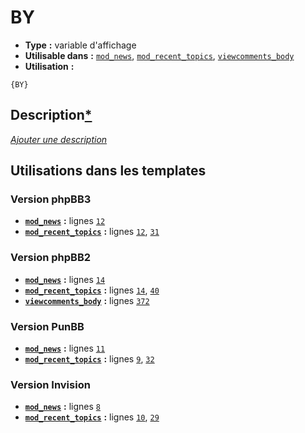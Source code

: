 # BY
* __Type__ __:__ variable d'affichage
* __Utilisable dans__ __:__ [`mod_news`](../tpl/mod_news.md#readme), [`mod_recent_topics`](../tpl/mod_recent_topics.md#readme), [`viewcomments_body`](../tpl/viewcomments_body.md#readme)
* __Utilisation__ __:__

```smarty
{BY}
```

## Description[*](https://fa-tvars.appspot.com/var/BY)
[*Ajouter une description*](https://fa-tvars.appspot.com/var/BY)

## Utilisations dans les templates

### Version phpBB3
* __[`mod_news`](../tpl/mod_news.md#readme)__ __:__ lignes [`12`](../src/prosilver/mod_news.tpl#L12)
* __[`mod_recent_topics`](../tpl/mod_recent_topics.md#readme)__ __:__ lignes [`12`](../src/prosilver/mod_recent_topics.tpl#L12), [`31`](../src/prosilver/mod_recent_topics.tpl#L31)

### Version phpBB2
* __[`mod_news`](../tpl/mod_news.md#readme)__ __:__ lignes [`14`](../src/subsilver/mod_news.tpl#L14)
* __[`mod_recent_topics`](../tpl/mod_recent_topics.md#readme)__ __:__ lignes [`14`](../src/subsilver/mod_recent_topics.tpl#L14), [`40`](../src/subsilver/mod_recent_topics.tpl#L40)
* __[`viewcomments_body`](../tpl/viewcomments_body.md#readme)__ __:__ lignes [`372`](../src/subsilver/viewcomments_body.tpl#L372)

### Version PunBB
* __[`mod_news`](../tpl/mod_news.md#readme)__ __:__ lignes [`11`](../src/punbb/mod_news.tpl#L11)
* __[`mod_recent_topics`](../tpl/mod_recent_topics.md#readme)__ __:__ lignes [`9`](../src/punbb/mod_recent_topics.tpl#L9), [`32`](../src/punbb/mod_recent_topics.tpl#L32)

### Version Invision
* __[`mod_news`](../tpl/mod_news.md#readme)__ __:__ lignes [`8`](../src/invision/mod_news.tpl#L8)
* __[`mod_recent_topics`](../tpl/mod_recent_topics.md#readme)__ __:__ lignes [`10`](../src/invision/mod_recent_topics.tpl#L10), [`29`](../src/invision/mod_recent_topics.tpl#L29)

